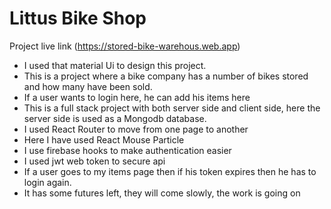 # Littus Bike Shop

Project live link (https://stored-bike-warehous.web.app)

- I used that material Ui to design this project.
- This is a project where a bike company has a number of bikes stored and how many have been sold.
- If a user wants to login here, he can add his items here
- This is a full stack project with both server side and client side, here the server side is used as a Mongodb database.
- I used React Router to move from one page to another
- Here I have used React Mouse Particle
- I use firebase hooks to make authentication easier
- I used jwt web token to secure api
- If a user goes to my items page then if his token expires then he has to login again.
- It has some futures left, they will come slowly, the work is going on
